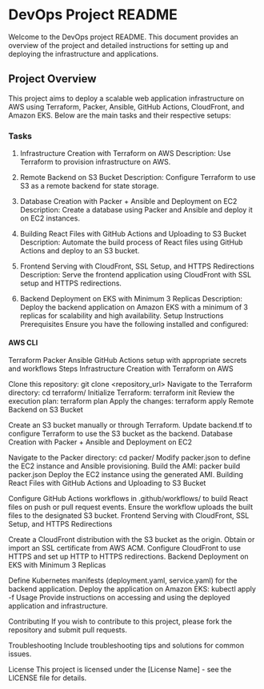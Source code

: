 # DevOps Project README

Welcome to the DevOps project README. This document provides an overview of the project and detailed instructions for setting up and deploying the infrastructure and applications.

## Project Overview
This project aims to deploy a scalable web application infrastructure on AWS using Terraform, Packer, Ansible, GitHub Actions, CloudFront, and Amazon EKS. Below are the main tasks and their respective setups:

### Tasks
1. Infrastructure Creation with Terraform on AWS
Description: Use Terraform to provision infrastructure on AWS.

3. Remote Backend on S3 Bucket
Description: Configure Terraform to use S3 as a remote backend for state storage.

5. Database Creation with Packer + Ansible and Deployment on EC2
Description: Create a database using Packer and Ansible and deploy it on EC2 instances.

7. Building React Files with GitHub Actions and Uploading to S3 Bucket
Description: Automate the build process of React files using GitHub Actions and deploy to an S3 bucket.

9. Frontend Serving with CloudFront, SSL Setup, and HTTPS Redirections
Description: Serve the frontend application using CloudFront with SSL setup and HTTPS redirections.

11. Backend Deployment on EKS with Minimum 3 Replicas
Description: Deploy the backend application on Amazon EKS with a minimum of 3 replicas for scalability and high availability.
Setup Instructions
Prerequisites
Ensure you have the following installed and configured:

#### AWS CLI
Terraform
Packer
Ansible
GitHub Actions setup with appropriate secrets and workflows
Steps
Infrastructure Creation with Terraform on AWS

Clone this repository: git clone <repository_url>
Navigate to the Terraform directory: cd terraform/
Initialize Terraform: terraform init
Review the execution plan: terraform plan
Apply the changes: terraform apply
Remote Backend on S3 Bucket

Create an S3 bucket manually or through Terraform.
Update backend.tf to configure Terraform to use the S3 bucket as the backend.
Database Creation with Packer + Ansible and Deployment on EC2

Navigate to the Packer directory: cd packer/
Modify packer.json to define the EC2 instance and Ansible provisioning.
Build the AMI: packer build packer.json
Deploy the EC2 instance using the generated AMI.
Building React Files with GitHub Actions and Uploading to S3 Bucket

Configure GitHub Actions workflows in .github/workflows/ to build React files on push or pull request events.
Ensure the workflow uploads the built files to the designated S3 bucket.
Frontend Serving with CloudFront, SSL Setup, and HTTPS Redirections

Create a CloudFront distribution with the S3 bucket as the origin.
Obtain or import an SSL certificate from AWS ACM.
Configure CloudFront to use HTTPS and set up HTTP to HTTPS redirections.
Backend Deployment on EKS with Minimum 3 Replicas

Define Kubernetes manifests (deployment.yaml, service.yaml) for the backend application.
Deploy the application on Amazon EKS: kubectl apply -f <manifests>
Usage
Provide instructions on accessing and using the deployed application and infrastructure.

Contributing
If you wish to contribute to this project, please fork the repository and submit pull requests.

Troubleshooting
Include troubleshooting tips and solutions for common issues.

License
This project is licensed under the [License Name] - see the LICENSE file for details.
